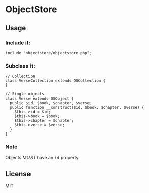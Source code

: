 ObjectStore
===========

Usage
-----

### Include it:

    include "objectstore/objectstore.php";

### Subclass it:

    // Collection
    class VerseCollection extends OSCollection { 
    }

    // Single objects
    class Verse extends OSObject {
      public $id, $book, $chapter, $verse;
      public function __construct($id, $book, $chapter, $verse) {
        $this->id = $id;
        $this->book = $book;
        $this->chapter = $chapter;
        $this->verse = $verse;
      }
    }

### Note

Objects *MUST* have an `id` property.

License
-------

MIT

